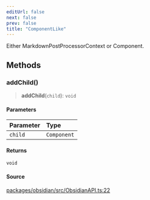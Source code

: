 ```yaml
---
editUrl: false
next: false
prev: false
title: "ComponentLike"
---
```


Either MarkdownPostProcessorContext or Component.

## Methods

### addChild()

> **addChild**(`child`): `void`

#### Parameters

| Parameter | Type |
| :------ | :------ |
| `child` | `Component` |

#### Returns

`void`

#### Source

[packages/obsidian/src/ObsidianAPI.ts:22](https://github.com/mProjectsCode/obsidian-meta-bind-plugin/blob/bf383cc50e22f56b35d4d9074e74a4639c99d45e/packages/obsidian/src/ObsidianAPI.ts#L22)
